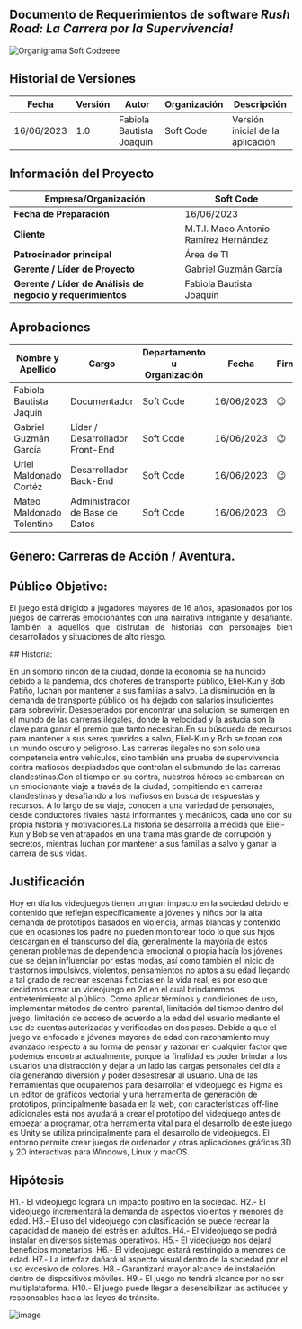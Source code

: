 ## Documento de Requerimientos de software *Rush Road: La Carrera por la Supervivencia!*


![Organigrama Soft Codeeee](https://github.com/MattMT/Nearby-B_DDI/assets/84816148/ae195769-dc21-43a6-8ed5-d6d897796c61)


           
     
        
## Historial de Versiones

| Fecha      | Versión  |  Autor   | Organización | Descripción |
|------------|----------|----------|--------------|-------------|
| 16/06/2023 | 1.0      | Fabiola Bautista Joaquín |      Soft Code      |  Versión inicial de la aplicación       |

## Información del Proyecto

| Empresa/Organización | Soft Code | 
|----------|----------|
|**Fecha de Preparación**   | 16/06/2023   | 
| **Cliente**   |M.T.I. Maco Antonio Ramírez Hernández  | 
| **Patrocinador principal**       |Área de TI  | 
| **Gerente / Líder de Proyecto**   | 	Gabriel Guzmán García  | 
|**Gerente / Líder de Análisis de negocio y requerimientos**   | Fabiola Bautista Joaquín  | 

## Aprobaciones
| Nombre y Apellido | Cargo | Departamento u Organización| Fecha | Firma |
|----------|----------|----------|----------|----------|
| Fabiola Bautista Jaquín   | Documentador  |   Soft Code  |16/06/2023   |  😉 |
| Gabriel Guzmán García   | Líder / Desarrollador Front-End  | Soft Code  |16/06/2023   | 😉 |
| Uriel Maldonado Cortéz   | Desarrollador Back-End  | Soft Code |16/06/2023  | 😉 |
|Mateo Maldonado Tolentino   | Administrador de Base de Datos   | Soft Code |16/06/2023    | 😉  |



## Género: Carreras de Acción / Aventura.

## Público Objetivo: 
<p align="justify">
El juego está dirigido a jugadores mayores de 16 años, apasionados por los juegos de carreras emocionantes con una narrativa intrigante y desafiante. También a aquellos que disfrutan de historias con personajes bien desarrollados y situaciones de alto riesgo.
</p>
<p align="justify">
## Historia: 

En un sombrío rincón de la ciudad, donde la economía se ha hundido debido a la pandemia, dos choferes de transporte público, Eliel-Kun y Bob Patiño, luchan por mantener a sus familias a salvo. La disminución en la demanda de transporte público los ha dejado con salarios insuficientes para sobrevivir. Desesperados por encontrar una solución, se sumergen en el mundo de las carreras ilegales, donde la velocidad y la astucia son la clave para ganar el premio que tanto necesitan.En su búsqueda de recursos para mantener a sus seres queridos a salvo, Eliel-Kun y Bob se topan con un mundo oscuro y peligroso. Las carreras ilegales no son solo una competencia entre vehículos, sino también una prueba de supervivencia contra mafiosos despiadados que controlan el submundo de las carreras clandestinas.Con el tiempo en su contra, nuestros héroes se embarcan en un emocionante viaje a través de la ciudad, compitiendo en carreras clandestinas y desafiando a los mafiosos en busca de respuestas y recursos. A lo largo de su viaje, conocen a una variedad de personajes, desde conductores rivales hasta informantes y mecánicos, cada uno con su propia historia y motivaciones.La historia se desarrolla a medida que Eliel-Kun y Bob se ven atrapados en una trama más grande de corrupción y secretos, mientras luchan por mantener a sus familias a salvo y ganar la carrera de sus vidas. 

## Justificación

Hoy en día los videojuegos tienen un gran impacto en la sociedad debido el contenido que reflejan específicamente a jóvenes y niños por la alta demanda de prototipos basados en violencia, armas blancas y contenido que en ocasiones los  padre no pueden monitorear todo lo que sus hijos descargan en el transcurso del día, generalmente la mayoría de estos generan problemas de dependencia emocional o propia hacía los jóvenes que se dejan influenciar por estas modas, así como también el inicio de trastornos impulsivos, violentos, pensamientos no aptos a su edad llegando a tal grado de recrear escenas ficticias en la vida real, es por eso que decidimos crear un videojuego en 2d en el cual brindaremos entretenimiento al público. Como aplicar términos y condiciones de uso, implementar métodos de control parental, limitación del tiempo dentro del juego, limitación de acceso de acuerdo a la edad del usuario mediante el uso de cuentas autorizadas y verificadas en dos pasos. Debido a que el juego va enfocado a jóvenes mayores de edad con razonamiento muy avanzado respecto a su forma de pensar y razonar en cualquier factor que podemos encontrar actualmente, porque la finalidad es poder brindar a los usuarios una distracción y dejar a un lado las cargas personales del día a día generando diversión y poder desestresar al usuario. Una de las herramientas que ocuparemos para desarrollar el videojuego es Figma es un editor de gráficos vectorial y una herramienta de generación de prototipos, principalmente basada en la web, con características off-line adicionales está nos ayudará a crear el prototipo del videojuego antes de empezar a programar, otra herramienta vital para el desarrollo de este juego es Unity se utiliza principalmente para el desarrollo de videojuegos. El entorno permite crear juegos de ordenador y otras aplicaciones gráficas 3D y 2D interactivas para Windows, Linux y macOS.

## Hipótesis

H1.- El videojuego logrará un impacto positivo en la sociedad.
H2.- El videojuego incrementará la demanda de aspectos violentos y menores de edad.
H3.- El uso del videojuego con clasificación se puede recrear la capacidad de manejo del estrés en adultos.
H4.- El videojuego se podrá instalar en diversos sistemas operativos.
H5.- El videojuego nos dejará beneficios monetarios.
H6.- El videojuego estará restringido a menores de edad.
H7.- La interfaz dañará al aspecto visual dentro de la sociedad por el uso excesivo de colores.
H8.- Garantizará mayor alcance de instalación dentro de dispositivos móviles.
H9.- El juego no tendrá alcance por no ser multiplataforma.
H10.- El juego puede llegar a desensibilizar las actitudes y responsables hacia las leyes de tránsito.
</p>



![image](https://github.com/Gab-Kun-MFire/DMI_Integradora_Videojuego/assets/84807961/e82ee7aa-1d94-48c4-929f-43fc4a6ae846)










